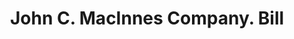 ---
doi: 10.7916/D89S331K
date_other: '1910'
date_other_textual: 1910-1919
form: printed ephemera
genre:
- Invoices
name:
- John C. MacInnes Company
object_in_context_url: https://biggert.cul.columbia.edu/items/view/ave_biggert_00530
subject_hierarchical_geographic:
- Worcester, Massachusetts, United States
subject_name:
- John C. MacInnes Company
title: John C. MacInnes Company. Bill
sort_title: John C. MacInnes Company. Bill
call_number: ave_biggert_00530
coordinates:
- 42.266666666666666,-71.8
pid: ave_biggert_00530
identifiers: ave_biggert_00530
thumbnail: https://derivativo-2.library.columbia.edu/iiif/2/ldpd:343789/full/!256,256/0/native.jpg
permalink: /biggert/ave_biggert_00530/
layout: iiif-image-page
---